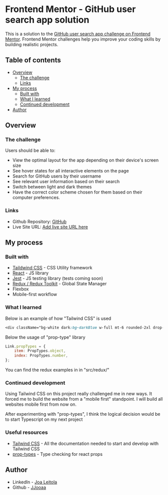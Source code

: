 # Frontend Mentor - GitHub user search app solution

This is a solution to the [GitHub user search app challenge on Frontend Mentor](https://www.frontendmentor.io/challenges/github-user-search-app-Q09YOgaH6). Frontend Mentor challenges help you improve your coding skills by building realistic projects.

## Table of contents

-   [Overview](#overview)
    -   [The challenge](#the-challenge)
    -   [Links](#links)
-   [My process](#my-process)
    -   [Built with](#built-with)
    -   [What I learned](#what-i-learned)
    -   [Continued development](#continued-development)
-   [Author](#author)

## Overview

### The challenge

Users should be able to:

-   View the optimal layout for the app depending on their device's screen size
-   See hover states for all interactive elements on the page
-   Search for GitHub users by their username
-   See relevant user information based on their search
-   Switch between light and dark themes
-   Have the correct color scheme chosen for them based on their computer preferences.

### Links

-   Github Repository: [GitHub](https://github.com/JJooaa/github-user-search-app)
-   Live Site URL: [Add live site URL here](https://your-live-site-url.com)

## My process

### Built with

-   [Taildwind CSS](https://tailwindcss.com/) - CSS Utility framework
-   [React](https://reactjs.org/) - JS library
-   [Jest](https://jestjs.io/) - JS testing library (tests coming soon)
-   [Redux / Redux Toolkit](https://redux.js.org/) - Global State Manager
-   Flexbox
-   Mobile-first workflow

### What I learned

Below is an example of how "Tailwind CSS" is used

```css
<div className="bg-white dark:bg-darkBlue w-full mt-6 rounded-2xl drop-shadow-lg flex-col">
```

Below the usage of "prop-type" library

```js
Link.propTypes = {
    item: PropTypes.object,
    index: PropTypes.number,
};
```

You can find the redux examples in in "src/redux/"

### Continued development

Using Tailwind CSS on this project really challenged me in new ways. It forced me to build the website from a "mobile first" standpoint. I will build all websites mobile first from now on.

After experimenting with "prop-types", I think the logical decision would be to start Typescript on my next project

### Useful resources

-   [Tailwind CSS](https://tailwindcss.com/) - All the documentation needed to start and develop with Tailwind CSS
-   [prop-types](https://www.npmjs.com/package/prop-types) - Type checking for react props

## Author

-   LinkedIn - [Joa Leitola](https://www.linkedin.com/in/joa-leitola-478515212/)
-   Github - [JJooaa](https://github.com/JJooaa)
